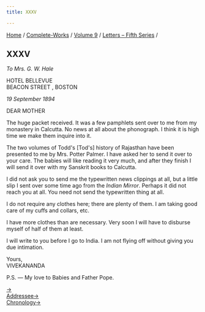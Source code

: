 ```yaml
---
title: XXXV

---
```



[Home](../../../index.htm) / [Complete-Works](../../complete_works.htm)
/ [Volume 9](../volume_9_contents.htm) / [Letters – Fifth
Series](letters_fifth_series_contents.htm) /



## XXXV

*To Mrs. G. W. Hale*

HOTEL BELLEVUE  
BEACON STREET , BOSTON

*19 September 1894*

DEAR MOTHER

The huge packet received. It was a few pamphlets sent over to me from my
monastery in Calcutta. No news at all about the phonograph. I think it
is high time we make them inquire into it.

The two volumes of Todd's \[Tod's\] history of Rajasthan have been
presented to me by Mrs. Potter Palmer. I have asked her to send it over
to your care. The babies will like reading it very much, and after they
finish I will send it over with my Sanskrit books to Calcutta.

I did not ask you to send me the typewritten news clippings at all, but
a little slip I sent over some time ago from the *Indian Mirror*.
Perhaps it did not reach you at all. You need not send the typewritten
thing at all.

I do not require any clothes here; there are plenty of them. I am taking
good care of my cuffs and collars, etc.

I have more clothes than are necessary. Very soon I will have to
disburse myself of half of them at least.

I will write to you before I go to India. I am not flying off without
giving you due intimation.

Yours,  
VIVEKANANDA

P.S. — My love to Babies and Father Pope.

[→](036_mother.htm)  
[Addressee→](036_mother.htm)  
[Chronology→](../../volume_5/epistles_first_series/014_alasinga.htm)


